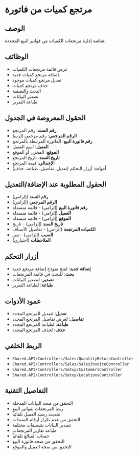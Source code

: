 # مرتجع كميات من فاتورة

## الوصف
شاشة إدارة مرتجعات الكميات من فواتير البيع المحددة.

## الوظائف
- عرض قائمة مرتجعات الكميات
- إضافة مرتجع كميات جديد
- تعديل مرتجع كميات موجود
- حذف مرتجع كميات
- البحث والتصفية
- تصدير البيانات
- طباعة التقرير

## الحقول المعروضة في الجدول
- **رقم السند**: رقم المرتجع
- **الرقم المرجعي**: رقم مرجعي للربط
- **رقم فاتورة البيع**: الفاتورة المرتبطة بالمرتجع
- **العميل**: اسم العميل
- **الموقع**: المخزن أو الموقع
- **تاريخ السند**: تاريخ المرتجع
- **الإجمالي**: قيمة المرتجع
- **أدوات**: أزرار التحكم (تعديل، تفاصيل، طباعة، حذف)

## الحقول المطلوبة عند الإضافة/التعديل
- **رقم السند** (إلزامي)
- **الرقم المرجعي** (إلزامي)
- **رقم فاتورة البيع** (إلزامي) - قائمة منسدلة
- **العميل** (إلزامي) - قائمة منسدلة
- **الموقع** (إلزامي) - قائمة منسدلة
- **تاريخ السند** (إلزامي) - تاريخ
- **الكميات المرتجعة** (إلزامي) - تفاصيل الأصناف
- **السبب** (إلزامي) - نص
- **الملاحظات** (اختياري)

## أزرار التحكم
- **إضافة جديد**: لفتح نموذج إضافة مرتجع جديد
- **بحث**: للبحث في قائمة المرتجعات
- **تصدير**: لتصدير البيانات
- **طباعة**: لطباعة التقرير

## عمود الأدوات
- **تعديل**: لتعديل المرتجع المحدد
- **تفاصيل**: لعرض تفاصيل المرتجع المحدد
- **طباعة**: لطباعة المرتجع المحدد
- **حذف**: لحذف المرتجع المحدد

## الربط الخلفي
- `Shared.API/Controllers/Sales/QuantityReturnController`
- `Shared.API/Controllers/Sales/SalesInvoiceController`
- `Shared.API/Controllers/Setup/CustomersController`
- `Shared.API/Controllers/Setup/LocationsController`

## التفاصيل التقنية
- التحقق من صحة البيانات المدخلة
- ربط المرتجعات بفواتير البيع
- تحديث رصيد العميل تلقائياً
- التحقق من عدم تكرار أرقام السندات
- تصدير البيانات بتنسيقات مختلفة
- طباعة تقارير المرتجعات
- حساب المبالغ تلقائياً
- التحقق من صحة فاتورة البيع
- التحقق من صحة العميل والموقع
